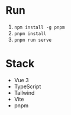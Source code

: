 # Run

1. `npm install -g pnpm`
1. `pnpm install`
1. `pnpm run serve`

# Stack

- Vue 3
- TypeScript
- Tailwind
- Vite
- pnpm
